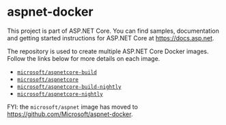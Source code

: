 aspnet-docker
=============

This project is part of ASP.NET Core. You can find samples, documentation and getting started instructions for ASP.NET Core at <https://docs.asp.net>.

The repository is used to create multiple ASP.NET Core Docker images. Follow the links below for more details on each image.

 - [`microsoft/aspnetcore-build`](https://github.com/aspnet/aspnet-docker/blob/master/README.aspnetcore-build.md)
 - [`microsoft/aspnetcore`](https://github.com/aspnet/aspnet-docker/blob/master/README.aspnetcore.md)
 - [`microsoft/aspnetcore-build-nightly`](https://github.com/aspnet/aspnet-docker/blob/dev/README.aspnetcore-build.md)
 - [`microsoft/aspnetcore-nightly`](https://github.com/aspnet/aspnet-docker/blob/dev/README.aspnetcore.md)

FYI: the `microsoft/aspnet` image has moved to <https://github.com/Microsoft/aspnet-docker>.
